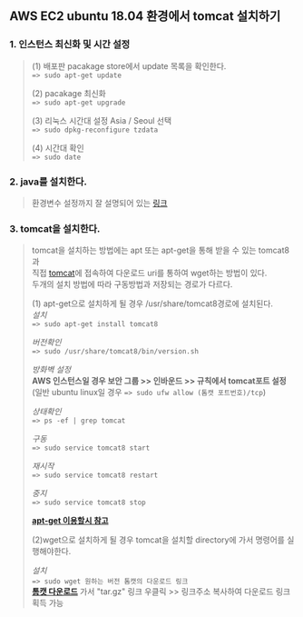 ## AWS EC2 ubuntu 18.04 환경에서 tomcat 설치하기

### 1. 인스턴스 최신화 및 시간  설정
> (1) 배포판 pacakage store에서 update 목록을 확인한다.    
> ```=> sudo apt-get update```    
> 
> (2) pacakage 최신화   
> ```=> sudo apt-get upgrade```    
>    
> (3) 리눅스 시간대 설정 Asia / Seoul 선택        
> ```=> sudo dpkg-reconfigure tzdata ```   
> 
> (4) 시간대 확인    
> ```=> sudo date ```   

### 2. java를 설치한다.
> 환경변수 설정까지 잘 설명되어 있는 [링크](https://all-record.tistory.com/181?category=733055)     
> 


### 3. tomcat을 설치한다.
> tomcat을 설치하는 방법에는 apt 또는 apt-get을 통해 받을 수 있는 tomcat8과      
> 직접 [tomcat](https://tomcat.apache.org/)에 접속하여 다운로드 uri를 통하여 wget하는 방법이 있다.   
> 두개의 설치 방법에 따라 구동방법과 저장되는 경로가 다르다.
> 
> (1) apt-get으로 설치하게 될 경우 /usr/share/tomcat8경로에 설치된다.     
> *설치*   
> ```=> sudo apt-get install tomcat8```  
> 
> *버전확인*   
> ```=> sudo /usr/share/tomcat8/bin/version.sh```    
> 
> *방화벽 설정*   
> **AWS 인스턴스일 경우 보안 그룹 >> 인바운드 >> 규칙에서 tomcat포트 설정**    
> (일반 ubuntu linux일 경우 ```=> sudo ufw allow (톰캣 포트번호)/tcp```)     
> 
> *상태확인*   
> ```=> ps -ef | grep tomcat```    
> 
> *구동*   
> ```=> sudo service tomcat8 start```     
> 
> *재시작*    
> ```=> sudo service tomcat8 restart```   
> 
> *중지*   
> ```=> sudo service tomcat8 stop```    
> 
> **[apt-get 이용할시 참고](https://all-record.tistory.com/182)**     
> 
> (2)wget으로 설치하게 될 경우 tomcat을 설치할 directory에 가서 명령어를 실행해야한다.    
> 
> *설치*    
> ```=> sudo wget 원하는 버전 톰캣의 다운로드 링크```     
> **[톰캣 다운로드](http://tomcat.apache.org/)** 가서 "tar.gz" 링크 우클릭 >> 링크주소 복사하여 다운로드 링크 획득 가능    
> 
> 
>
